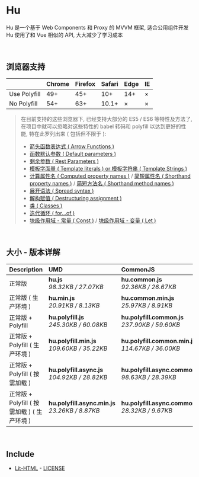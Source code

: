 # Hu
Hu 是一个基于 Web Components 和 Proxy 的 MVVM 框架, 适合公用组件开发<br>
Hu 使用了和 Vue 相似的 API, 大大减少了学习成本

<br>

## 浏览器支持

|              | Chrome | Firefox | Safari | Edge | IE |
| :-           | :-     | :-      | :-     | :-   | :- |
| Use Polyfill | 49+    | 45+     | 10+    | 14+  | ×  |
| No Polyfill  | 54+    | 63+     | 10.1+  | ×    | ×  |

> 在目前支持的这些浏览器下, 已经支持大部分的 ES5 / ES6 等特性及方法了,<br>
> 在项目中就可以忽略对这些特性的 babel 转码和 polyfill 以达到更好的性能, 特在此罗列出来 ( 包括但不限于 ): <br>
  > - [箭头函数表达式 ( Arrow Functions )](https://developer.mozilla.org/zh-CN/docs/Web/JavaScript/Reference/Functions/Arrow_functions)
  > - [函数默认参数 ( Default parameters )](https://developer.mozilla.org/zh-CN/docs/Web/JavaScript/Reference/Functions/Default_parameters)
  > - [剩余参数 ( Rest Parameters )](https://developer.mozilla.org/zh-CN/docs/Web/JavaScript/Reference/Functions/Rest_parameters)
  > - [模板字面量 ( Template literals ) or 模板字符串 ( Template Strings )](https://developer.mozilla.org/zh-CN/docs/Web/JavaScript/Reference/template_strings)
  > - [计算属性名 ( Computed property names )](https://developer.mozilla.org/zh-CN/docs/Web/JavaScript/Reference/Operators/Object_initializer#计算属性名) / [简短属性名 ( Shorthand property names )](https://developer.mozilla.org/zh-CN/docs/Web/JavaScript/Reference/Operators/Object_initializer#属性定义) / [简短方法名 ( Shorthand method names )](https://developer.mozilla.org/zh-CN/docs/Web/JavaScript/Reference/Operators/Object_initializer#方法定义)
  > - [展开语法 ( Spread syntax )](https://developer.mozilla.org/zh-CN/docs/Web/JavaScript/Reference/Operators/Spread_syntax)
  > - [解构赋值 ( Destructuring assignment )](https://developer.mozilla.org/zh-CN/docs/Web/JavaScript/Reference/Operators/Destructuring_assignment)
  > - [类 ( Classes )](https://developer.mozilla.org/zh-CN/docs/Web/JavaScript/Reference/Classes)
  > - [迭代循环 ( for...of )](https://developer.mozilla.org/zh-CN/docs/Web/JavaScript/Reference/Statements/for...of)
  > - [块级作用域 - 常量 ( Const )](https://developer.mozilla.org/zh-CN/docs/Web/JavaScript/Reference/Statements/const) / [块级作用域 - 变量 ( Let )](https://developer.mozilla.org/zh-CN/docs/Web/JavaScript/Reference/Statements/let)

<br>

## 大小 - 版本详解
| Description | UMD | CommonJS | ES Module |
| :- | :- | :- | :- |
| 正常版 | **hu.js**<br>*98.32KB / 27.07KB* | **hu.common.js**<br>*92.36KB / 26.67KB* | **hu.esm.js**<br>*92.34KB / 26.65KB* |
| 正常版 ( 生产环境 ) | **hu.min.js**<br>*20.91KB / 8.13KB* | **hu.common.min.js**<br>*25.97KB / 8.91KB* | **hu.esm.min.js**<br>*20.74KB / 8.06KB* |
| 正常版 + Polyfill | **hu.polyfill.js**<br>*245.30KB / 60.08KB* | **hu.polyfill.common.js**<br>*237.90KB / 59.60KB* | **hu.polyfill.esm.js**<br>*237.89KB / 59.59KB* |
| 正常版 + Polyfill ( 生产环境 ) | **hu.polyfill.min.js**<br>*109.60KB / 35.22KB* | **hu.polyfill.common.min.js**<br>*114.67KB / 36.00KB* | **hu.polyfill.esm.min.js**<br>*109.43KB / 35.15KB* |
| 正常版 + Polyfill ( 按需加载 ) | **hu.polyfill.async.js**<br>*104.92KB / 28.82KB* | **hu.polyfill.async.common.js**<br>*98.63KB / 28.39KB* | **hu.polyfill.async.esm.js**<br>*98.62KB / 28.38KB* |
| 正常版 + Polyfill ( 按需加载 ) ( 生产环境 ) | **hu.polyfill.async.min.js**<br>*23.26KB / 8.87KB* | **hu.polyfill.async.common.min.js**<br>*28.32KB / 9.67KB* | **hu.polyfill.async.esm.min.js**<br>*23.09KB / 8.80KB* |

<br>

## Include
  - [Lit-HTML](https://github.com/Polymer/lit-html) \- [LICENSE](https://github.com/Polymer/lit-html/blob/master/LICENSE)